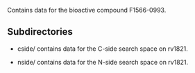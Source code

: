 Contains data for the bioactive compound F1566-0993.

## Subdirectories

- cside/ contains data for the C-side search space on rv1821.

- nside/ contains data for the N-side search space on rv1821.

